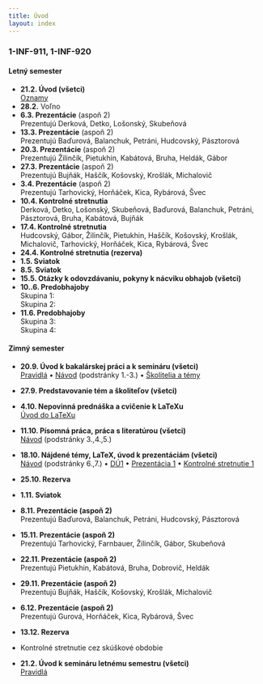 ```yaml
---
title: Úvod
layout: index
---
```


### 1-INF-911, 1-INF-920


#### Letný semester

* **21.2. Úvod (všetci)**<br>
[Oznamy](./Oznamy_február.md)
* **28.2.** Voľno
* **6.3. Prezentácie** (aspoň 2)<br>
Prezentujú Derková, Detko, Lošonský, Skubeňová
* **13.3. Prezentácie** (aspoň 2)<br>
Prezentujú Baďurová, Balanchuk, Petráni, Hudcovský, Pásztorová
* **20.3. Prezentácie** (aspoň 2)<br>
Prezentujú Žilinčík, Pietukhin, Kabátová, Bruha, Heldák, Gábor
* **27.3. Prezentácie** (aspoň 2)<br>
Prezentujú Bujňák, Haščík, Košovský, Krošlák, Michalovič
* **3.4. Prezentácie** (aspoň 2)<br>
Prezentujú Tarhovický, Horňáček, Kica, Rybárová, Švec
* **10.4. Kontrolné stretnutia**<br>
Derková, Detko, Lošonský, Skubeňová, Baďurová, Balanchuk, Petráni, Pásztorová, Bruha, Kabátová, Bujňák
* **17.4. Kontrolné stretnutia**<br>
Hudcovský, Gábor, Žilinčík, Pietukhin, Haščík, Košovský, Krošlák, Michalovič, Tarhovický, Horňáček, Kica, Rybárová, Švec
* **24.4. Kontrolné stretnutia (rezerva)**
* **1.5. Sviatok** 
* **8.5. Sviatok**
* **15.5. Otázky k odovzdávaniu, pokyny k nácviku obhajob (všetci)** 
* **10..6. Predobhajoby**<br>
Skupina 1:<br>
Skupina 2:<br>
* **11.6. Predobhajoby**<br> 
Skupina 3:<br>
Skupina 4:<br>


#### Zimný semester

* **20.9. Úvod k bakalárskej práci a k semináru (všetci)**<br>
[Pravidlá](./Pravidlá_ZS.md)  • [Návod](./Návod.md) (podstránky 1.-3.)  •  [Školitelia a témy](./Školitelia.md)
* **27.9. Predstavovanie tém a školiteľov (všetci)**
* **4.10. Nepovinná prednáška a cvičenie k LaTeXu**<br>
[Úvod do LaTeXu](./Úvod_do_LaTeXu.md)
* **11.10. Písomná práca, práca s literatúrou (všetci)**<br>
[Návod](./Návod.md) (podstránky 3.,4.,5.)
* **18.10. Nájdené témy, LaTeX, úvod k prezentáciám (všetci)**<br>
[Návod](./Návod.md) (podstránky 6.,7.) •  [DÚ1](./DÚ1.md) • [Prezentácia 1](./Prezentácia_1.md) • [Kontrolné stretnutie 1](./Kontrolné_stretnutie_1.md) <!-- • [Oznamy](Oznamy_október.md) -->
* **25.10. Rezerva**
* **1.11. Sviatok**
* **8.11. Prezentácie (aspoň 2)**<br>
Prezentujú Baďurová, Balanchuk, Petráni, Hudcovský, Pásztorová
* **15.11. Prezentácie (aspoň 2)**<br>
Prezentujú Tarhovický, Farnbauer, Žilinčík, Gábor, Skubeňová
* **22.11. Prezentácie (aspoň 2)**<br>
Prezentujú Pietukhin, Kabátová, Bruha, Dobrovič, Heldák
* **29.11. Prezentácie (aspoň 2)**<br>
Prezentujú Bujňák, Haščík, Košovský, Krošlák, Michalovič
* **6.12. Prezentácie (aspoň 2)**<br>
Prezentujú Gurová, Horňáček, Kica, Rybárová, Švec
* **13.12. Rezerva**
* Kontrolné stretnutie cez skúškové obdobie

* **21.2. Úvod k semináru letnému semestru (všetci)**<br>
[Pravidlá](./Pravidlá_LS.md)

